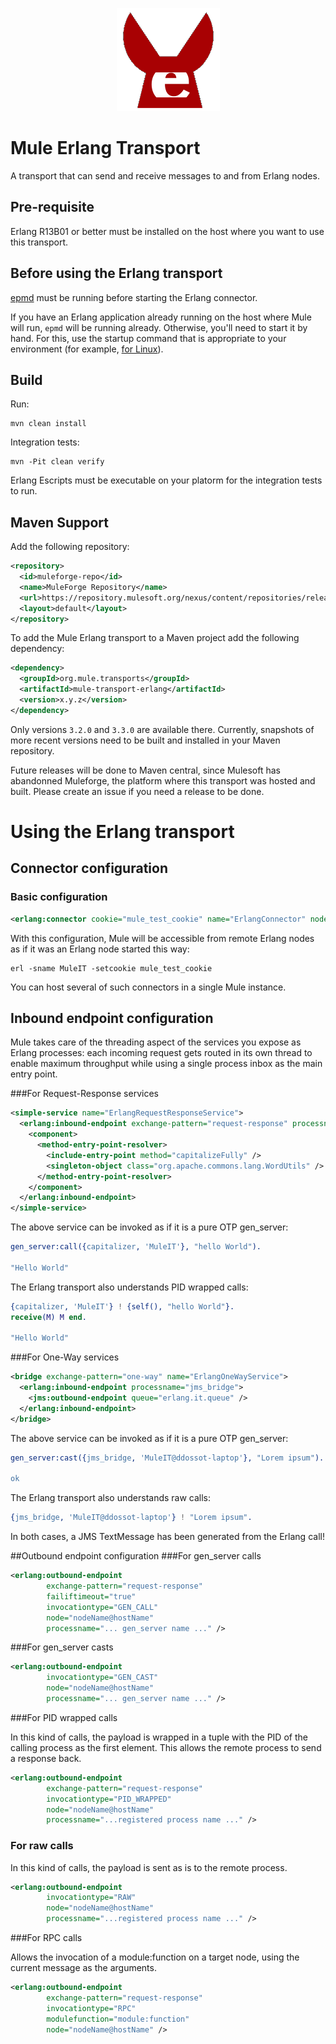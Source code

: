 <p align="center">
<img src="https://raw.githubusercontent.com/ddossot/mule-erlang-transport/master/mule-erlang.png" alt="Mule Erlang Logo" />
</p>

# Mule Erlang Transport

A transport that can send and receive messages to and from Erlang nodes.

## Pre-requisite

Erlang R13B01 or better must be installed on the host where you want to use this transport.

## Before using the Erlang transport

[epmd](https://web.archive.org/web/20120818125617/http://www.erlang.org/doc/man/epmd.html) must be running before starting the Erlang connector.

If you have an Erlang application already running on the host where Mule will run, `epmd` will be running already. Otherwise, you'll need to start it by hand.
For this, use the startup command that is appropriate to your environment (for example, [for Linux](https://web.archive.org/web/20120818125617/http://linux.die.net/man/1/epmd)).

## Build

Run:

    mvn clean install

Integration tests:

    mvn -Pit clean verify

Erlang Escripts must be executable on your platorm for the integration tests to run.

## Maven Support

Add the following repository:

```xml
<repository>
  <id>muleforge-repo</id>
  <name>MuleForge Repository</name>
  <url>https://repository.mulesoft.org/nexus/content/repositories/releases</url>
  <layout>default</layout>
</repository>
```

To add the Mule Erlang transport to a Maven project add the following dependency:

```xml
<dependency>
  <groupId>org.mule.transports</groupId>
  <artifactId>mule-transport-erlang</artifactId>
  <version>x.y.z</version>
</dependency>
```

Only versions `3.2.0` and `3.3.0` are available there. Currently, snapshots of more recent versions need to be built and installed in your Maven repository.

Future releases will be done to Maven central, since Mulesoft has abandonned Muleforge, the platform where this transport was hosted and built. Please create an issue if you need a release to be done.

# Using the Erlang transport
## Connector configuration
### Basic configuration

```xml
<erlang:connector cookie="mule_test_cookie" name="ErlangConnector" nodename="MuleIT" />
```

With this configuration, Mule will be accessible from remote Erlang nodes as if it was an Erlang node started this way:

    erl -sname MuleIT -setcookie mule_test_cookie

You can host several of such connectors in a single Mule instance.

## Inbound endpoint configuration

Mule takes care of the threading aspect of the services you expose as Erlang processes: each incoming request gets routed in its own thread to enable maximum throughput while using a single process inbox as the main entry point.

###For Request-Response services

```xml
<simple-service name="ErlangRequestResponseService">
  <erlang:inbound-endpoint exchange-pattern="request-response" processname="capitalizer">
    <component>
      <method-entry-point-resolver>
        <include-entry-point method="capitalizeFully" />
        <singleton-object class="org.apache.commons.lang.WordUtils" />
      </method-entry-point-resolver>
    </component>
  </erlang:inbound-endpoint>
</simple-service>
```

The above service can be invoked as if it is a pure OTP gen_server:

```erlang
gen_server:call({capitalizer, 'MuleIT'}, "hello World").

"Hello World"
```

The Erlang transport also understands PID wrapped calls:

```erlang
{capitalizer, 'MuleIT'} ! {self(), "hello World"}.
receive(M) M end.

"Hello World"
```

###For One-Way services
```xml
<bridge exchange-pattern="one-way" name="ErlangOneWayService">
  <erlang:inbound-endpoint processname="jms_bridge">
    <jms:outbound-endpoint queue="erlang.it.queue" />
  </erlang:inbound-endpoint>
</bridge>
```

The above service can be invoked as if it is a pure OTP gen_server:

```erlang
gen_server:cast({jms_bridge, 'MuleIT@ddossot-laptop'}, "Lorem ipsum").

ok
```

The Erlang transport also understands raw calls:

```erlang
{jms_bridge, 'MuleIT@ddossot-laptop'} ! "Lorem ipsum".
```

In both cases, a JMS TextMessage has been generated from the Erlang call!

##Outbound endpoint configuration
###For gen_server calls

```xml
<erlang:outbound-endpoint
        exchange-pattern="request-response"
        failiftimeout="true"
        invocationtype="GEN_CALL"
        node="nodeName@hostName"
        processname="... gen_server name ..." />
```

###For gen_server casts

```xml
<erlang:outbound-endpoint
        invocationtype="GEN_CAST"
        node="nodeName@hostName"
        processname="... gen_server name ..." /> 
```

###For PID wrapped calls

In this kind of calls, the payload is wrapped in a tuple with the PID of the calling process as the first element. This allows the remote process to send a response back.

```xml
<erlang:outbound-endpoint
        exchange-pattern="request-response"
        invocationtype="PID_WRAPPED"
        node="nodeName@hostName"
        processname="...registered process name ..." />
```

### For raw calls

In this kind of calls, the payload is sent as is to the remote process.

```xml
<erlang:outbound-endpoint
        invocationtype="RAW"
        node="nodeName@hostName"
        processname="...registered process name ..." />
```

###For RPC calls

Allows the invocation of a module:function on a target node, using the current message as the arguments.

```xml
<erlang:outbound-endpoint
        exchange-pattern="request-response"
        invocationtype="RPC" 
        modulefunction="module:function"
        node="nodeName@hostName" />
```

